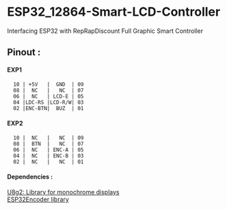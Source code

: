 # ESP32_12864-Smart-LCD-Controller
Interfacing ESP32 with RepRapDiscount Full Graphic Smart Controller

## Pinout :
#### EXP1

      10 | +5V   |  GND  | 09
      08 |  NC   |   NC  | 07
      06 |  NC   | LCD-E | 05
      04 |LDC-RS |LCD-R/W| 03
      02 |ENC-BTN|  BUZ  | 01 
      
 #### EXP2
 
      10 |  NC   |   NC  | 09
      08 |  BTN  |   NC  | 07
      06 |  NC   | ENC-A | 05
      04 |  NC   | ENC-B | 03
      02 |  NC   |   NC  | 01

#### Dependencies :

<a href="https://github.com/olikraus/u8g2">
U8g2: Library for monochrome displays
</a>

</br>

<a href="https://github.com/madhephaestus/ESP32Encoder">
ESP32Encoder library
</a>
